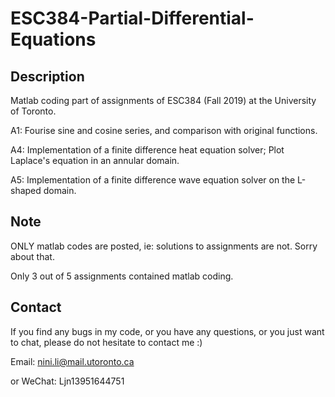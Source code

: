 # ESC384-Partial-Differential-Equations

## Description
Matlab coding part of assignments of ESC384 (Fall 2019) at the University of Toronto. 

A1: Fourise sine and cosine series, and comparison with original functions.

A4: Implementation of a finite difference heat equation solver;
    Plot Laplace's equation in an annular domain. 

A5: Implementation of a finite difference wave equation solver on the L-shaped domain.

## Note
ONLY matlab codes are posted, ie: solutions to assignments are not. Sorry about that.

Only 3 out of 5 assignments contained matlab coding.

## Contact
If you find any bugs in my code, or you have any questions, or you just want to chat, please do not hesitate to contact me :)

Email: nini.li@mail.utoronto.ca

or WeChat: Ljn13951644751
